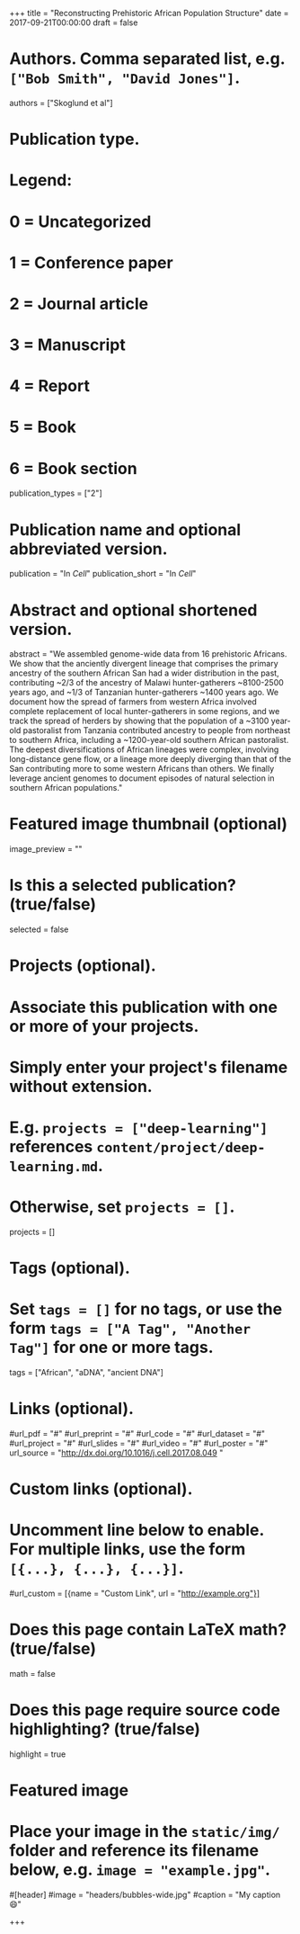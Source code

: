 +++
title = "Reconstructing Prehistoric African Population Structure"
date = 2017-09-21T00:00:00
draft = false

# Authors. Comma separated list, e.g. `["Bob Smith", "David Jones"]`.
authors = ["Skoglund et al"]

# Publication type.
# Legend:
# 0 = Uncategorized
# 1 = Conference paper
# 2 = Journal article
# 3 = Manuscript
# 4 = Report
# 5 = Book
# 6 = Book section
publication_types = ["2"]

# Publication name and optional abbreviated version.
publication = "In *Cell*"
publication_short = "In *Cell*"

# Abstract and optional shortened version.
abstract = "We assembled genome-wide data from 16 prehistoric Africans. We show that the anciently divergent lineage that comprises the primary ancestry of the southern African San had a wider distribution in the past, contributing ~2/3 of the ancestry of Malawi hunter-gatherers ~8100-2500 years ago, and ~1/3 of Tanzanian hunter-gatherers ~1400 years ago. We document how the spread of farmers from western Africa involved complete replacement of local hunter-gatherers in some regions, and we track the spread of herders by showing that the population of a ~3100 year-old pastoralist from Tanzania contributed ancestry to people from northeast to southern Africa, including a ~1200-year-old southern African pastoralist. The deepest diversifications of African lineages were complex, involving long-distance gene flow, or a lineage more deeply diverging than that of the San contributing more to some western Africans than others. We finally leverage ancient genomes to document episodes of natural selection in southern African populations."

# Featured image thumbnail (optional)
image_preview = ""

# Is this a selected publication? (true/false)
selected = false

# Projects (optional).
#   Associate this publication with one or more of your projects.
#   Simply enter your project's filename without extension.
#   E.g. `projects = ["deep-learning"]` references `content/project/deep-learning.md`.
#   Otherwise, set `projects = []`.
projects = []

# Tags (optional).
#   Set `tags = []` for no tags, or use the form `tags = ["A Tag", "Another Tag"]` for one or more tags.
tags = ["African", "aDNA", "ancient DNA"]

# Links (optional).
#url_pdf = "#"
#url_preprint = "#"
#url_code = "#"
#url_dataset = "#"
#url_project = "#"
#url_slides = "#"
#url_video = "#"
#url_poster = "#"
url_source = "http://dx.doi.org/10.1016/j.cell.2017.08.049 "

# Custom links (optional).
#   Uncomment line below to enable. For multiple links, use the form `[{...}, {...}, {...}]`.
#url_custom = [{name = "Custom Link", url = "http://example.org"}]

# Does this page contain LaTeX math? (true/false)
math = false

# Does this page require source code highlighting? (true/false)
highlight = true

# Featured image
# Place your image in the `static/img/` folder and reference its filename below, e.g. `image = "example.jpg"`.
#[header]
#image = "headers/bubbles-wide.jpg"
#caption = "My caption :smile:"

+++
